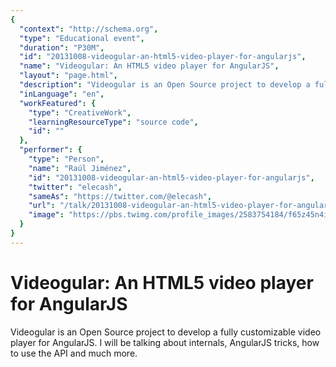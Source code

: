 ```yaml
---
{
  "context": "http://schema.org",
  "type": "Educational event",
  "duration": "P30M",
  "id": "20131008-videogular-an-html5-video-player-for-angularjs",
  "name": "Videogular: An HTML5 video player for AngularJS",
  "layout": "page.html",
  "description": "Videogular is an Open Source project to develop a fully customizable video player for AngularJS. I will be talking about internals, AngularJS tricks, how to use the API and much more.",
  "inLanguage": "en",
  "workFeatured": {
    "type": "CreativeWork",
    "learningResourceType": "source code",
    "id": ""
  },
  "performer": {
    "type": "Person",
    "name": "Raúl Jiménez",
    "id": "20131008-videogular-an-html5-video-player-for-angularjs",
    "twitter": "elecash",
    "sameAs": "https://twitter.com/@elecash",
    "url": "/talk/20131008-videogular-an-html5-video-player-for-angularjs.html",
    "image": "https://pbs.twimg.com/profile_images/2583754184/f65z45n4i6jpr3xzau7v.png"
  }
}
---
```

# Videogular: An HTML5 video player for AngularJS

Videogular is an Open Source project to develop a fully customizable video player for AngularJS. I will be talking about internals, AngularJS tricks, how to use the API and much more.